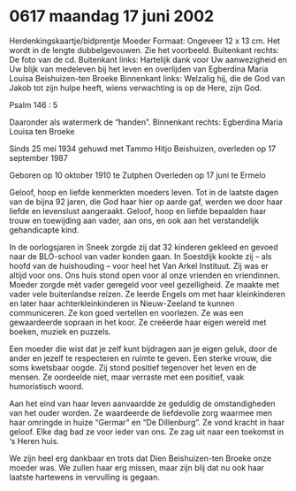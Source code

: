 # 0617 maandag 17 juni 2002
Herdenkingskaartje/bidprentje Moeder
Formaat: Ongeveer 12 x 13 cm. Het wordt in de lengte dubbelgevouwen. Zie het voorbeeld.
Buitenkant rechts:
De foto van de cd. 
Buitenkant links:
Hartelijk dank voor Uw aanwezigheid en
Uw blijk van medeleven bij het leven en
overlijden van Egberdina Maria Louisa Beishuizen-ten Broeke
Binnenkant links:
Welzalig hij, die de God van Jakob tot zijn 
hulpe heeft,
wiens verwachting is op de Here, zijn God.

Psalm 146 : 5

Daaronder als watermerk de “handen”.
Binnenkant rechts:
Egberdina Maria Louisa ten Broeke

Sinds 25 mei 1934 gehuwd met
Tammo Hitjo Beishuizen, overleden op 17 september 1987

Geboren op 10 oktober 1910 te Zutphen
Overleden op 17 juni te Ermelo

Geloof, hoop en liefde kenmerkten moeders leven. Tot in de laatste dagen van de bijna 92 jaren, die God haar hier op aarde gaf, werden we door haar liefde en levenslust aangeraakt. Geloof, hoop en liefde bepaalden haar trouw en toewijding aan vader, aan ons, en ook aan het verstandelijk gehandicapte kind.

In de oorlogsjaren in Sneek zorgde zij dat 32 kinderen gekleed en gevoed naar de BLO-school van vader konden gaan. In Soestdijk kookte zij – als hoofd van de huishouding – voor heel het Van Arkel Instituut. Zij was er altijd voor ons. Ons huis stond open voor al onze vrienden en vriendinnen. Moeder zorgde mèt vader geregeld voor veel gezelligheid. Ze maakte met vader vele buitenlandse reizen. Ze leerde Engels om met haar kleinkinderen en later haar achterkleinkinderen in Nieuw-Zeeland te kunnen communiceren. Ze kon goed vertellen en voorlezen. Ze was een gewaardeerde sopraan in het koor. Ze creëerde haar eigen wereld met boeken, muziek en puzzels.

Een moeder die wist dat je zelf kunt bijdragen aan je eigen geluk, door de ander en jezelf te respecteren en ruimte te geven. Een sterke vrouw, die soms kwetsbaar oogde. Zij stond positief tegenover het leven en de mensen. Ze oordeelde niet, maar verraste met een positief, vaak humoristisch woord. 

Aan het eind van haar leven aanvaardde ze geduldig de omstandigheden van het ouder worden. Ze waardeerde de liefdevolle zorg waarmee men haar omringde in huize “Germar” en “De Dillenburg”. Ze vond kracht in haar geloof. Elke dag bad ze voor ieder van ons. Ze zag uit naar een toekomst in ‘s Heren huis.

We zijn heel erg dankbaar en trots dat Dien Beishuizen-ten Broeke onze moeder was. We zullen haar erg missen, maar zijn blij dat nu ook haar laatste hartewens in vervulling is gegaan.